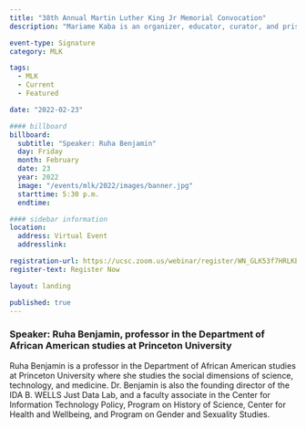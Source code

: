 ```yaml
---
title: "38th Annual Martin Luther King Jr Memorial Convocation"
description: "Mariame Kaba is an organizer, educator, curator, and prison industrial complex (PIC) abolitionist who is active in movements for racial, gender, and transformative justice."

event-type: Signature
category: MLK

tags:
  - MLK
  - Current
  - Featured

date: "2022-02-23"

#### billboard
billboard:
  subtitle: "Speaker: Ruha Benjamin"
  day: Friday
  month: February
  date: 23
  year: 2022
  image: "/events/mlk/2022/images/banner.jpg"
  starttime: 5:30 p.m.
  endtime: 

#### sidebar information
location:
  address: Virtual Event
  addresslink: 

registration-url: https://ucsc.zoom.us/webinar/register/WN_GLK53f7HRLKEScMR667XyA
register-text: Register Now

layout: landing

published: true
---
```


### Speaker: Ruha Benjamin, professor in the Department of African American studies at Princeton University

Ruha Benjamin is a professor in the Department of African American studies at Princeton University where she studies the social dimensions of science, technology, and medicine. Dr. Benjamin is also the founding director of the IDA B. WELLS Just Data Lab, and a faculty associate in the Center for Information Technology Policy, Program on History of Science, Center for Health and Wellbeing, and Program on Gender and Sexuality Studies. 
